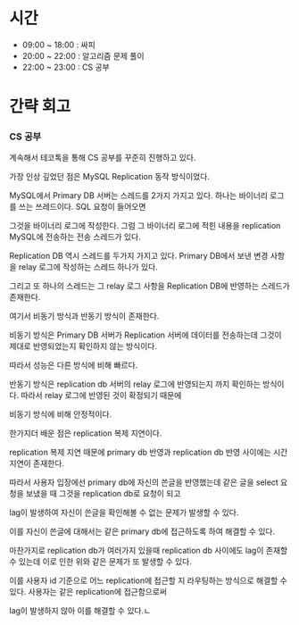 # 시간

- 09:00 ~ 18:00 : 싸피
- 20:00 ~ 22:00 : 알고리즘 문제 풀이
- 22:00 ~ 23:00 : CS 공부


# 간략 회고

### CS 공부

계속해서 테코톡을 통해 CS 공부를 꾸준히 진행하고 있다.

가장 인상 깊었던 점은 MySQL Replication 동작 방식이었다.

MySQL에서 Primary DB 서버는 스레드를 2가지 가지고 있다. 하나는 바이너리 로그를 쓰는 쓰레드이다. SQL 요청이 들어오면

그것을 바이너리 로그에 작성한다. 그럼 그 바이너리 로그에 적힌 내용을 replication MySQL에 전송하는 전송 스레드가 있다.

Replication DB 역시 스레드를 두가지 가지고 있다. Primary DB에서 보낸 변경 사항을 relay 로그에 작성하는 스레드 하나가 있다.

그리고 또 하나의 스레드는 그 relay 로그 사항을 Replication DB에 반영하는 스레드가 존재한다.

여기서 비동기 방식과 반동기 방식이 존재한다.

비동기 방식은 Primary DB 서버가 Replication 서버에 데이터를 전송하는데 그것이 제대로 반영되었는지 확인하지 않는 방식이다.

따라서 성능은 다른 방식에 비해 빠르다.

반동기 방식은 replication db 서버의 relay 로그에 반영되는지 까지 확인하는 방식이다. 따라서 relay 로그에 반영된 것이 확정되기 때문에

비동기 방식에 비해 안정적이다.

한가지더 배운 점은 replication 복제 지연이다.

replication 복제 지연 때문에 primary db 반영과 replication db 반영 사이에는 시간 지연이 존재한다.

따라서 사용자 입장에선 primary db에 자신의 쓴글을 반영했는데 같은 글을 select 요청을 보냈을 때 그것을 replication db로 요청이 되고

lag이 발생하여 자신이 쓴글을 확인해볼 수 없는 문제가 발생할 수 있다.

이를 자신이 쓴글에 대해서는 같은 primary db에 접근하도록 하여 해결할 수 있다.

마찬가지로 replication db가 여러가지 있을때 replication db 사이에도 lag이 존재할 수 있는데 이로 인한 위와 같은 문제가 또 발생할 수 있다.

이를 사용자 id 기준으로 어느 replication에 접근할 지 라우팅하는 방식으로 해결할 수 있다. 사용자는 같은 replication에 접근함으로써

lag이 발생하지 않아 이를 해결할 수 있다.ㄴ